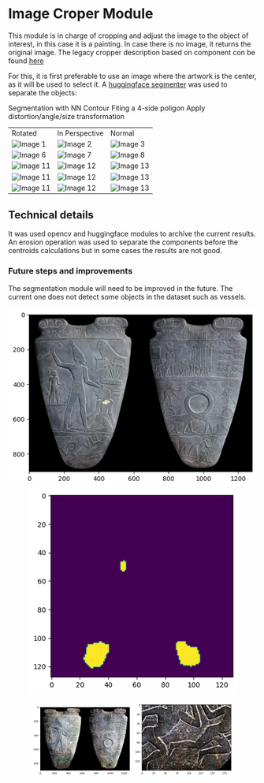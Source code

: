 # Image Croper Module

This module is in charge of cropping and adjust the image to the object of interest, in this case it is a painting. In case there is no image, it returns the original image.
The legacy cropper description based on component con be found [here](CCROPER.md)



For this, it is first preferable to use an image where the artwork is the center, as it will be used to select it.
A [huggingface segmenter](https://huggingface.co/nvidia/segformer-b0-finetuned-ade-512-512) was used to separate the objects:


<table>
  <tr>
  <td>Rotated</td> <td>In Perspective</td> <td>Normal</td>
  </tr>
  <tr>
    <td><img src="d1.jpg" alt="Image 1"></td>
    <td><img src="d6.jpg" alt="Image 2"></td>
    <td><img src="d11.jpg" alt="Image 3"></td>
  </tr>
  <tr>
    Segmentation with NN
  </tr>
  <tr>
    <td><img src="d2.jpg" alt="Image 6"></td>
    <td><img src="d7.jpg" alt="Image 7"></td>
    <td><img src="d12.jpg" alt="Image 8"></td>
  </tr>
  <tr>
    Contour
  </tr>
  <tr>
    <td><img src="d3.jpg" alt="Image 11"></td>
    <td><img src="d8.jpg" alt="Image 12"></td>
    <td><img src="d13.jpg" alt="Image 13"></td>
  </tr>
  <tr>
    Fiting a 4-side poligon
  </tr>
  <tr>
    <td><img src="d4.jpg" alt="Image 11"></td>
    <td><img src="d9.jpg" alt="Image 12"></td>
    <td><img src="d14.jpg" alt="Image 13"></td>
  </tr>
  <tr>
    Apply distortion/angle/size transformation
  </tr>
  <tr>
    <td><img src="d5.jpg" alt="Image 11"></td>
    <td><img src="d10.jpg" alt="Image 12"></td>
    <td><img src="d15.jpg" alt="Image 13"></td>
  </tr>
</table>



## Technical details

It was used opencv and huggingface modules to archive the current results.
An erosion operation was used to separate the components before the centroids calculations but in some cases the results are not good.


### Future steps and improvements

The segmentation module will need to be improved in the future. The current one does not detect some objects in the dataset such as vessels.

<p align="center">
  <img src="images/i5.png" alt="Imagen de muestra">
  <img src="images/i6.png" alt="Imagen de muestra">
</p>
<p align="center">
  <img src="images/i7.png" alt="Imagen de muestra" width="40%">
  <img src="images/i8.png" alt="Imagen de muestra" width="40%">
</p>
